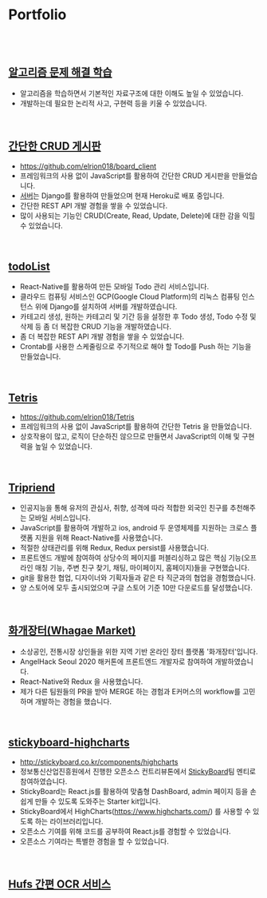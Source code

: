 # Portfolio
<br/>
<br/>

## [알고리즘 문제 해결 학습](https://github.com/elrion018/CS_study)

* 알고리즘을 학습하면서 기본적인 자료구조에 대한 이해도 높일 수 있었습니다.
* 개발하는데 필요한 논리적 사고, 구현력 등을 키울 수 있었습니다. 

<br/>

## [간단한 CRUD 게시판](http://therapeutic-sleep.surge.sh/)

* https://github.com/elrion018/board_client
* 프레임워크의 사용 없이 JavaScript를 활용하여 간단한 CRUD 게시판을 만들었습니다.
* [서버](https://github.com/elrion018/board_server)는 Django를 활용하여 만들었으며 현재 Heroku로 배포 중입니다.
* 간단한 REST API 개발 경험을 쌓을 수 있었습니다.
* 많이 사용되는 기능인 CRUD(Create, Read, Update, Delete)에 대한 감을 익힐 수 있었습니다.


<br/>

## [todoList](https://github.com/elrion018/todoList_client_RN/tree/master)

* React-Native를 활용하여 만든 모바일 Todo 관리 서비스입니다.
* 클라우드 컴퓨팅 서비스인 GCP(Google Cloud Platform)의 리눅스 컴퓨팅 인스턴스 위에 Django를 설치하여 서버를 개발하였습니다.
* 카테고리 생성, 원하는 카테고리 및 기간 등을 설정한 후 Todo 생성, Todo 수정 및 삭제 등 좀 더 복잡한 CRUD 기능을 개발하였습니다.
* 좀 더 복잡한 REST API 개발 경험을 쌓을 수 있었습니다.
* Crontab를 사용한 스케줄링으로 주기적으로 해야 할 Todo를 Push 하는 기능을 만들었습니다.

<br/>

## [Tetris](http://regular-toy.surge.sh/)

* https://github.com/elrion018/Tetris
* 프레임워크의 사용 없이 JavaScript를 활용하여 간단한 Tetris 을 만들었습니다.
* 상호작용이 많고, 로직이 단순하진 않으므로 만들면서 JavaScript의 이해 및 구현력을 높일 수 있었습니다.


<br/>

## [Tripriend](https://play.google.com/store/apps/details?id=application.example.com.tripriend_client&hl=ko)

* 인공지능을 통해 유저의 관심사, 취향, 성격에 따라 적합한 외국인 친구를 추천해주는 모바일 서비스입니다.
* JavaScript를 활용하여 개발하고 ios, android 두 운영체제를 지원하는 크로스 플랫폼 지원을 위해 React-Native를 사용했습니다.
* 적절한 상태관리를 위해 Redux, Redux persist를 사용했습니다.
* 프론트엔드 개발에 참여하여 상당수의 페이지를 퍼블리싱하고 많은 핵심 기능(오프라인 매칭 기능, 주변 친구 찾기, 채팅, 마이페이지, 홈페이지)들을 구현했습니다.
* git을 활용한 협업, 디자이너와 기획자들과 같은 타 직군과의 협업을 경험했습니다.
* 양 스토어에 모두 출시되었으며 구글 스토어 기준 10만 다운로드를 달성했습니다.


<br/>

## [화개장터(Whagae Market)](https://github.com/Decorona/whagae-market-frontend_)

* 소상공인, 전통시장 상인들을 위한 지역 기반 온라인 장터 플랫폼 '화개장터'입니다.
* AngelHack Seoul 2020 해커톤에 프론트엔드 개발자로 참여하여 개발하였습니다.
* React-Native와 Redux 을 사용했습니다.
* 제가 다른 팀원들의 PR을 받아 MERGE 하는 경험과 E커머스의 workflow를 고민하며 개발하는 경험을 했습니다.


<br/>

## [stickyboard-highcharts](https://github.com/soaple/stickyboard-highcharts)

* http://stickyboard.co.kr/components/highcharts
* 정보통신산업진흥원에서 진행한 오픈소스 컨트리뷰톤에서 [StickyBoard](http://stickyboard.co.kr/)팀 멘티로 참여하였습니다.
* StickyBoard는 React.js를 활용하여 맞춤형 DashBoard, admin 페이지 등을 손쉽게 만들 수 있도록 도와주는 Starter kit입니다.
* StickyBoard에서 HighCharts(https://www.highcharts.com/) 를 사용할 수 있도록 하는 라이브러리입니다.
* 오픈소스 기여를 위해 코드를 공부하여 React.js를 경험할 수 있었습니다.
* 오픈소스 기여라는 특별한 경험을 할 수 있었습니다.


<br/>

## [Hufs 간편 OCR 서비스](https://hufsocr.netlify.app/)
